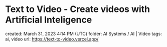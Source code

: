 # Text to Video - Create videos with Artificial Inteligence

created: March 31, 2023 4:14 PM (UTC)
folder: AI Systems / AI | Video
tags: ai, video
url: https://text-to-video.vercel.app/